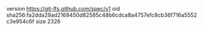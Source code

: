 version https://git-lfs.github.com/spec/v1
oid sha256:fa2dda29ad2169450d82585c48b6cdca8a4757efc8cb36f716a5552c3e954c6f
size 2326

